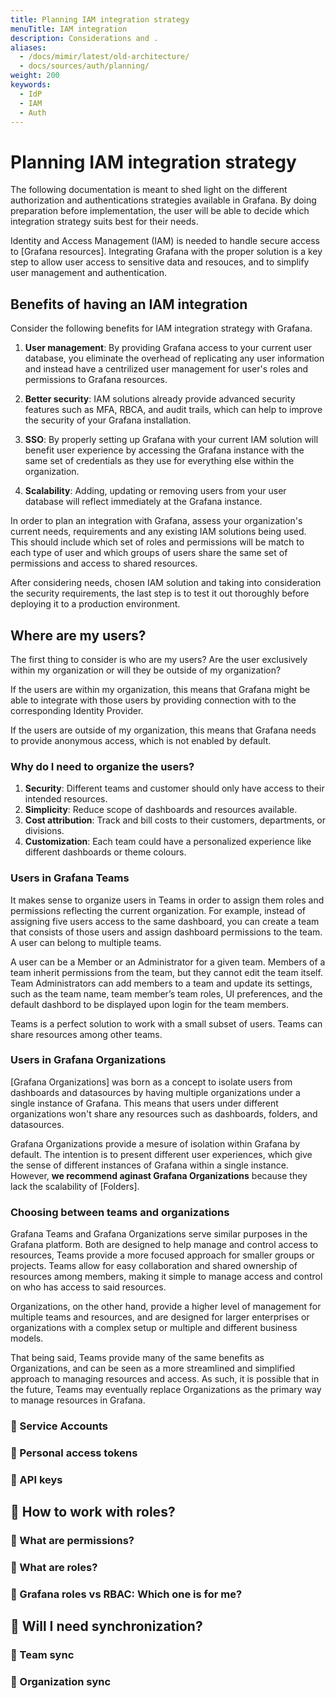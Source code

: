 ```yaml
---
title: Planning IAM integration strategy
menuTitle: IAM integration
description: Considerations and .
aliases:
  - /docs/mimir/latest/old-architecture/
  - docs/sources/auth/planning/
weight: 200
keywords:
  - IdP
  - IAM
  - Auth
---
```


# Planning IAM integration strategy

The following documentation is meant to shed light on the different authorization and authentications strategies available in Grafana. By doing preparation before implementation, the user will be able to decide which integration strategy suits best for their needs.

Identity and Access Management (IAM) is needed to handle secure access to [Grafana resources]. Integrating Grafana with the proper solution is a key step to allow user access to sensitive data and resouces, and to simplify user management and authentication.

## Benefits of having an IAM integration

Consider the following benefits for IAM integration strategy with Grafana.

1. **User management**: By providing Grafana access to your current user database, you eliminate the overhead of replicating any user information and instead have a centrilized user management for user's roles and permissions to Grafana resources.

1. **Better security**: IAM solutions already provide advanced security features such as MFA, RBCA, and audit trails, which can help to improve the security of your Grafana installation.

1. **SSO**: By properly setting up Grafana with your current IAM solution will benefit user experience by accessing the Grafana instance with the same set of credentials as they use for everything else within the organization.

1. **Scalability**: Adding, updating or removing users from your user database will reflect immediately at the Grafana instance.

In order to plan an integration with Grafana, assess your organization's current needs, requirements and any existing IAM solutions being used. This should include which set of roles and permissions will be match to each type of user and which groups of users share the same set of permissions and access to shared resources.

After considering needs, chosen IAM solution and taking into consideration the security requirements, the last step is to test it out thoroughly before deploying it to a production environment.

## Where are my users?

The first thing to consider is who are my users? Are the user exclusively within my organization or will they be outside of my organization?

If the users are within my organization, this means that Grafana might be able to integrate with those users by providing connection with to the corresponding Identity Provider.

If the users are outside of my organization, this means that Grafana needs to provide anonymous access, which is not enabled by default.

### Why do I need to organize the users?

1. **Security**: Different teams and customer should only have access to their intended resources.
1. **Simplicity**: Reduce scope of dashboards and resources available.
1. **Cost attribution**: Track and bill costs to their customers, departments, or divisions.
1. **Customization**: Each team could have a personalized experience like different dashboards or theme colours.

### Users in Grafana Teams

It makes sense to organize users in Teams in order to assign them roles and permissions reflecting the current organization. For example, instead of assigning five users access to the same dashboard, you can create a team that consists of those users and assign dashboard permissions to the team. A user can belong to multiple teams.

A user can be a Member or an Administrator for a given team. Members of a team inherit permissions from the team, but they cannot edit the team itself. Team Administrators can add members to a team and update its settings, such as the team name, team member’s team roles, UI preferences, and the default dashbord to be displayed upon login for the team members.

Teams is a perfect solution to work with a small subset of users. Teams can share resources among other teams.

### Users in Grafana Organizations

[Grafana Organizations] was born as a concept to isolate users from dashboards and datasources by having multiple organizations under a single instance of Grafana. This means that users under different organizations won't share any resources such as dashboards, folders, and datasources.

Grafana Organizations provide a mesure of isolation within Grafana by default. The intention is to present different user experiences, which give the sense of different instances of Grafana within a single instance. However, **we recommend aginast Grafana Organizations** because they lack the scalability of [Folders].

### Choosing between teams and organizations

Grafana Teams and Grafana Organizations serve similar purposes in the Grafana platform. Both are designed to help manage and control access to resources, Teams provide a more focused approach for smaller groups or projects. Teams allow for easy collaboration and shared ownership of resources among members, making it simple to manage access and control on who has access to said resources.

Organizations, on the other hand, provide a higher level of management for multiple teams and resources, and are designed for larger enterprises or organizations with a complex setup or multiple and different business models.

That being said, Teams provide many of the same benefits as Organizations, and can be seen as a more streamlined and simplified approach to managing resources and access. As such, it is possible that in the future, Teams may eventually replace Organizations as the primary way to manage resources in Grafana.

### 🚧 Service Accounts

### 🚧 Personal access tokens

### 🚧 API keys

## 🚧 How to work with roles?

### 🚧 What are permissions?

### 🚧 What are roles?

### 🚧 Grafana roles vs RBAC: Which one is for me?

## 🚧 Will I need synchronization?

### 🚧 Team sync

### 🚧 Organization sync
